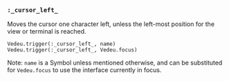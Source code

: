 ### `:_cursor_left_`

Moves the cursor one character left, unless the left-most position
for the view or terminal is reached.

    Vedeu.trigger(:_cursor_left_, name)
    Vedeu.trigger(:_cursor_left_, Vedeu.focus)

Note: `name` is a Symbol unless mentioned otherwise, and can be
substituted for `Vedeu.focus` to use the interface currently in focus.
